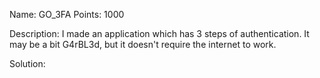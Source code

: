 Name: GO_3FA 
Points: 1000 

Description:
I made an application which has 3 steps of authentication. It may be a bit G4rBL3d, but it doesn't require the internet to work. 

Solution:
